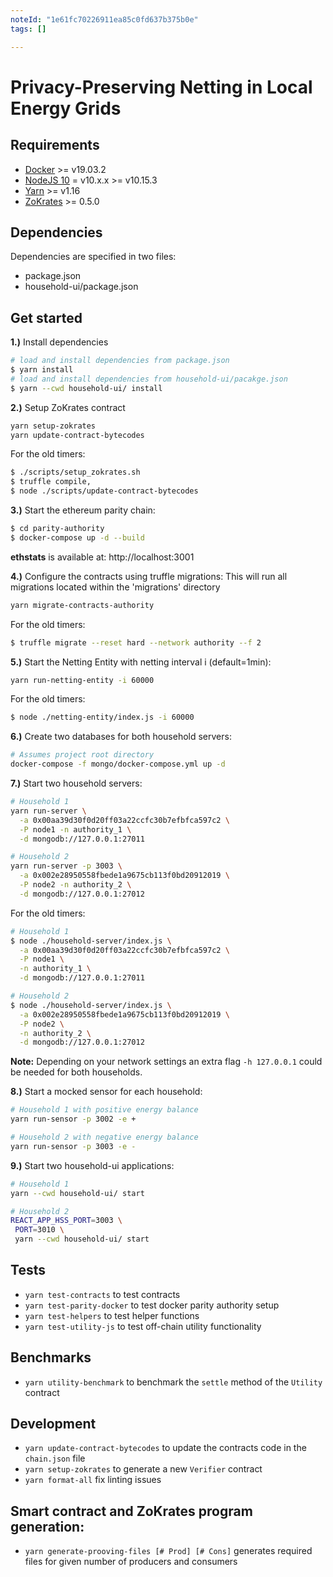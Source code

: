 ```yaml
---
noteId: "1e61fc70226911ea85c0fd637b375b0e"
tags: []

---
```


# Privacy-Preserving Netting in Local Energy Grids

## Requirements

- [Docker](https://docs.docker.com/install/) >= v19.03.2
- [NodeJS 10](https://nodejs.org/en/download/) = v10.x.x >= v10.15.3
- [Yarn](https://yarnpkg.com/lang/en/docs/install) >= v1.16
- [ZoKrates](https://github.com/Zokrates/ZoKrates) >= 0.5.0

## Dependencies
Dependencies are specified in two files:
- package.json
- household-ui/package.json

## Get started

**1.)** Install dependencies

```bash
# load and install dependencies from package.json
$ yarn install
# load and install dependencies from household-ui/pacakge.json
$ yarn --cwd household-ui/ install
```

**2.)** Setup ZoKrates contract

```bash
yarn setup-zokrates
yarn update-contract-bytecodes
```

For the old timers:
```bash
$ ./scripts/setup_zokrates.sh
$ truffle compile,
$ node ./scripts/update-contract-bytecodes
```

**3.)** Start the ethereum parity chain:

```bash
$ cd parity-authority
$ docker-compose up -d --build
```

**ethstats** is available at: http://localhost:3001

**4.)** Configure the contracts using truffle migrations:
This will run all migrations located within the 'migrations' directory

```bash
yarn migrate-contracts-authority
```

For the old timers:
```bash
$ truffle migrate --reset hard --network authority --f 2
```

**5.)** Start the Netting Entity with netting interval i (default=1min):

```bash
yarn run-netting-entity -i 60000
```
For the old timers:
```bash
$ node ./netting-entity/index.js -i 60000
```

**6.)** Create two databases for both household servers:

```bash
# Assumes project root directory
docker-compose -f mongo/docker-compose.yml up -d
```

**7.)** Start two household servers:

```bash
# Household 1
yarn run-server \
  -a 0x00aa39d30f0d20ff03a22ccfc30b7efbfca597c2 \
  -P node1 -n authority_1 \
  -d mongodb://127.0.0.1:27011
```

```bash
# Household 2
yarn run-server -p 3003 \
  -a 0x002e28950558fbede1a9675cb113f0bd20912019 \
  -P node2 -n authority_2 \
  -d mongodb://127.0.0.1:27012
```

For the old timers:
```bash
# Household 1
$ node ./household-server/index.js \
  -a 0x00aa39d30f0d20ff03a22ccfc30b7efbfca597c2 \
  -P node1 \
  -n authority_1 \
  -d mongodb://127.0.0.1:27011

# Household 2
$ node ./household-server/index.js \
  -a 0x002e28950558fbede1a9675cb113f0bd20912019 \
  -P node2 \
  -n authority_2 \
  -d mongodb://127.0.0.1:27012
```


**Note:** Depending on your network settings an extra flag `-h 127.0.0.1` could be needed for both households.

**8.)** Start a mocked sensor for each household:

```bash
# Household 1 with positive energy balance
yarn run-sensor -p 3002 -e +
```

```bash
# Household 2 with negative energy balance
yarn run-sensor -p 3003 -e -
```

**9.)** Start two household-ui applications:

```bash
# Household 1
yarn --cwd household-ui/ start
```

```bash
# Household 2
REACT_APP_HSS_PORT=3003 \
 PORT=3010 \
 yarn --cwd household-ui/ start
```

## Tests

- `yarn test-contracts` to test contracts
- `yarn test-parity-docker` to test docker parity authority setup
- `yarn test-helpers` to test helper functions
- `yarn test-utility-js` to test off-chain utility functionality

## Benchmarks

- `yarn utility-benchmark` to benchmark the `settle` method of the `Utility` contract

## Development

- `yarn update-contract-bytecodes` to update the contracts code in the `chain.json` file
- `yarn setup-zokrates` to generate a new `Verifier` contract
- `yarn format-all` fix linting issues

## Smart contract and ZoKrates program generation:
- `yarn generate-prooving-files [# Prod] [# Cons]` generates required files for given number of producers and consumers
